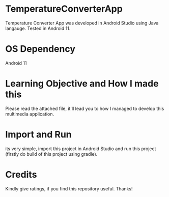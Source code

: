 # TemperatureConverterApp
Temperature Converter App was developed in Android Studio using Java langauge. Tested in Android 11.

# OS Dependency
Android 11

# Learning Objective and How I made this
Please read the attached file, it'll lead you to how I managed to develop this multimedia application.

# Import and Run
its very simple, import this project in Android Studio and run this project (firstly do build of this project using gradle).

# Credits
Kindly give ratings, if you find this repository useful. Thanks!

